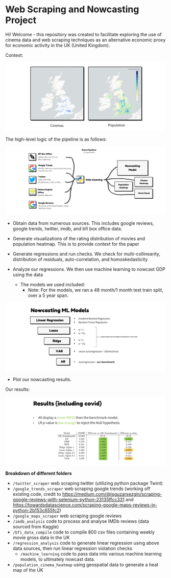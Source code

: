 # Web Scraping and Nowcasting Project 
Hi! Welcome - this repository was created to facilitate exploring the use of cinema data and web scraping techniques as an alternative economic proxy for economic activity in the UK (United Kingdom). 

Context:

![alt text](resources/images/heatmaps.png?raw=true)

The high-level logic of the pipeline is as follows:

![alt text](resources/images/pipeline.png?raw=true)

- Obtain data from numerous sources. This includes google reviews, google trends, twitter, imdb, and bfi box office data.

- Generate visualizations of the rating distribution of movies and population heatmap. This is to provide context for the paper

- Generate regressions and run checks. We check for multi-collinearity, distribution of residuals, auto-correlation, and homoskedasticity 

- Analyze our regressions. We then use machine learning to nowcast GDP using the data 
  - The models we used included:
    - Note: For the models, we ran a 48 month/1 month test train split, over a 5 year span.

![alt text](resources/images/nowcasting_ml_models.png?raw=true)

- Plot our nowcasting results.

Our results:

![alt text](resources/images/results_table.png?raw=true)

**Breakdown of different folders**

 - `/twitter_scraper` web scraping twitter (utilizing python package Twint)
 - `/google_trends_scraper` web scraping google trends (working off existing code, credit to https://medium.com/@isguzarsezgin/scraping-google-reviews-with-selenium-python-23135ffcc331 and https://towardsdatascience.com/scraping-google-maps-reviews-in-python-2b153c655fc2)
 - `/google_maps_scraper` web scraping google reviews 
 - `/imdb_analysis` code to process and analyse IMDb reviews (data sourced from Kaggle)
 - `/bfi_data_compile` code to compile 800 csv files containing weekly movie gross data in the UK
 - `/regression_analysis` code to generate linear regression using above data sources, then run linear regression violation checks
    - `/machine_learning` code to pass data into various machine learning models, to ultimately nowcast data.
- `/population_cinema_heatmap` using geospatial data to generate a heat map of the UK

